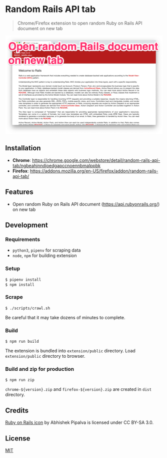 # Random Rails API tab

> Chrome/Firefox extension to open random Ruby on Rails API document on new tab

![screenshot](./images/screenshot-caption.png)

## Installation

- **Chrome**: https://chrome.google.com/webstore/detail/random-rails-api-tab/ngbeahjnndjoedgapccnoennbmalppbk
- **Firefox**: https://addons.mozilla.org/en-US/firefox/addon/random-rails-api-tab/

## Features

- Open random Ruby on Rails API document (https://api.rubyonrails.org/) on new tab

## Development

### Requirements

- `python3`, `pipenv` for scraping data
- `node`, `npm` for building extension

### Setup

```
$ pipenv install
$ npm install
```

### Scrape

```
$ ./scripts/crawl.sh
```

Be careful that it may take dozens of minutes to complete.

### Build

```
$ npm run build
```

The extension is bundled into `extension/public` directory. Load `extension/public` directory to browser.

### Build and zip for production

```
$ npm run zip
```

`chrome-${version}.zip` and `firefox-${version}.zip` are created in `dist` directory.

## Credits

[Ruby on Rails icon](https://www.iconfinder.com/icons/3069735/circle_programming_rails_round_icon_ruby_ruby_rails_icon) by Abhishek Pipalva is licensed under CC BY-SA 3.0.

## License

[MIT](https://choosealicense.com/licenses/mit/)
